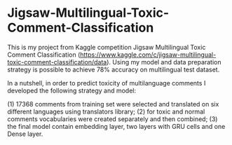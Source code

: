 # Jigsaw-Multilingual-Toxic-Comment-Classification
This is my project from Kaggle competition Jigsaw Multilingual Toxic Comment Classification 
(https://www.kaggle.com/c/jigsaw-multilingual-toxic-comment-classification/data). 
Using my model and data preparation strategy is possible to achieve 78% accuracy 
on multilingual test dataset.

In a nutshell, in order to predict toxicity of multilanguage comments I developed the following strategy and model:

(1) 17368 comments from training set were selected and translated on six different languages using translators library;
(2) for toxic and normal comments vocabularies were created separately and then combined;
(3) the final model contain embedding layer, two layers with GRU cells and one Dense layer.
